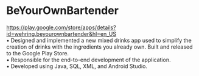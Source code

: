 # BeYourOwnBartender

https://play.google.com/store/apps/details?id=wehring.beyourownbartender&hl=en_US  
• Designed and implemented a new mixed drinks app used to simplify the creation of drinks with the ingredients you already own. Built and released to the Google Play Store.  
• Responsible for the end-to-end development of the application.  
• Developed using Java, SQL, XML, and Android Studio.  
